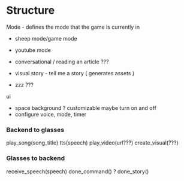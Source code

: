 # Structure

Mode - defines the mode that the game is currently in 
- sheep mode/game mode
- youtube mode 
- conversational / reading an article ??? 
- visual story - tell me a story ( generates assets )

- zzz ??? 

ui 
- space background  ? customizable maybe turn on and off 
- configure voice, mode, timer 

### Backend to glasses
play_song(song_title)
tts(speech)
play_video(url???) 
create_visual(???)

### Glasses to backend
receive_speech(speech)
done_command() ? 
done_story() 